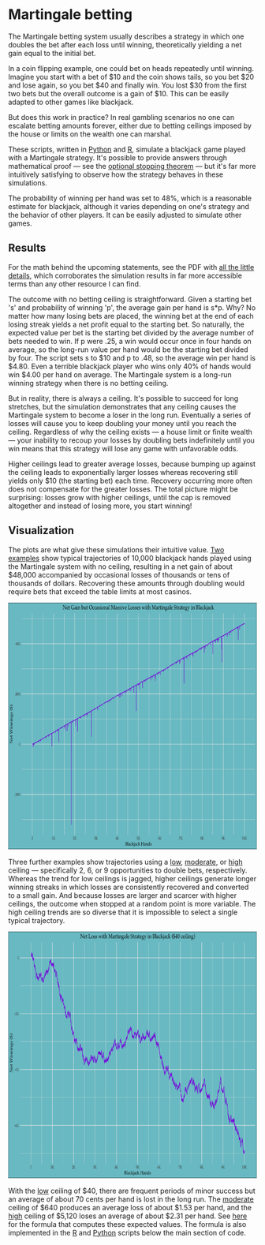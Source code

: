 # Martingale betting

The Martingale betting system usually describes a strategy in which one doubles the bet after each loss until winning, theoretically yielding a net gain equal to the initial bet.

In a coin flipping example, one could bet on heads repeatedly until winning. Imagine you start with a bet of $10 and the coin shows tails, so you bet $20 and lose again, so you bet $40 and finally win. You lost $30 from the first two bets but the overall outcome is a gain of $10. This can be easily adapted to other games like blackjack.

But does this work in practice? In real gambling scenarios no one can escalate betting amounts forever, either due to betting ceilings imposed by the house or limits on the wealth one can marshal.

These scripts, written in [Python](https://github.com/rjwthree/Martingale/blob/master/Martingale.py) and [R](https://github.com/rjwthree/Martingale/blob/master/Martingale.R), simulate a blackjack game played with a Martingale strategy. It's possible to provide answers through mathematical proof — see the [optional stopping theorem](https://math.uchicago.edu/~may/REU2019/REUPapers/Davidovsky.pdf) — but it's far more intuitively satisfying to observe how the strategy behaves in these simulations.

The probability of winning per hand was set to 48%, which is a reasonable estimate for blackjack, although it varies depending on one's strategy and the behavior of other players. It can be easily adjusted to simulate other games.

## Results

For the math behind the upcoming statements, see the PDF with [all the little details](https://github.com/rjwthree/Martingale/blob/master/little%20details.pdf), which corroborates the simulation results in far more accessible terms than any other resource I can find.

The outcome with no betting ceiling is straightforward. Given a starting bet 's' and probability of winning 'p', the average gain per hand is s*p. Why? No matter how many losing bets are placed, the winning bet at the end of each losing streak yields a net profit equal to the starting bet. So naturally, the expected value per bet is the starting bet divided by the average number of bets needed to win. If p were .25, a win would occur once in four hands on average, so the long-run value per hand would be the starting bet divided by four. The script sets s to $10 and p to .48, so the average win per hand is $4.80. Even a terrible blackjack player who wins only 40% of hands would win $4.00 per hand on average. The Martingale system is a long-run winning strategy when there is no betting ceiling.

But in reality, there is always a ceiling. It's possible to succeed for long stretches, but the simulation demonstrates that any ceiling causes the Martingale system to become a loser in the long run. Eventually a series of losses will cause you to keep doubling your money until you reach the ceiling. Regardless of why the ceiling exists — a house limit or finite wealth — your inability to recoup your losses by doubling bets indefinitely until you win means that this strategy will lose any game with unfavorable odds.

Higher ceilings lead to greater average losses, because bumping up against the ceiling leads to exponentially larger losses whereas recovering still yields only $10 (the starting bet) each time. Recovery occurring more often does not compensate for the greater losses. The total picture might be surprising: losses grow with higher ceilings, until the cap is removed altogether and instead of losing more, you start winning!

## Visualization

The plots are what give these simulations their intuitive value. [Two](https://raw.githubusercontent.com/rjwthree/Martingale/master/Martingale%20no%20ceiling%20ex%201.png) [examples](https://raw.githubusercontent.com/rjwthree/Martingale/master/Martingale%20no%20ceiling%20ex%202.png) show typical trajectories of 10,000 blackjack hands played using the Martingale system with no ceiling, resulting in a net gain of about $48,000 accompanied by occasional losses of thousands or tens of thousands of dollars. Recovering these amounts through doubling would require bets that exceed the table limits at most casinos.

<p align="center">
<img src="https://github.com/rjwthree/Martingale/blob/master/Martingale%20no%20ceiling%20ex%201.png" width="707" height="500"/>
</p>

Three further examples show trajectories using a [low](https://raw.githubusercontent.com/rjwthree/Martingale/master/Martingale%20ceiling%20ex%201%20-%20low.png), [moderate](https://raw.githubusercontent.com/rjwthree/Martingale/master/Martingale%20ceiling%20ex%202%20-%20moderate.png), or [high](https://raw.githubusercontent.com/rjwthree/Martingale/master/Martingale%20ceiling%20ex%203%20-%20high.png) ceiling — specifically 2, 6, or 9 opportunities to double bets, respectively. Whereas the trend for low ceilings is jagged, higher ceilings generate longer winning streaks in which losses are consistently recovered and converted to a small gain. And because losses are larger and scarcer with higher ceilings, the outcome when stopped at a random point is more variable. The high ceiling trends are so diverse that it is impossible to select a single typical trajectory.

<p align="center">
<img src="https://github.com/rjwthree/Martingale/blob/master/Martingale%20ceiling%20ex%201%20-%20low.png" width="707" height="500"/>
</p>

With the [low](https://raw.githubusercontent.com/rjwthree/Martingale/master/Martingale%20ceiling%20ex%201%20-%20low.png) ceiling of $40, there are frequent periods of minor success but an average of about 70 cents per hand is lost in the long run. The [moderate](https://raw.githubusercontent.com/rjwthree/Martingale/master/Martingale%20ceiling%20ex%202%20-%20moderate.png) ceiling of $640 produces an average loss of about $1.53 per hand, and the [high](https://raw.githubusercontent.com/rjwthree/Martingale/master/Martingale%20ceiling%20ex%203%20-%20high.png) ceiling of $5,120 loses an average of about $2.31 per hand. See [here](https://github.com/rjwthree/Martingale/blob/master/little%20details.pdf) for the formula that computes these expected values. The formula is also implemented in the [R](https://github.com/rjwthree/Martingale/blob/master/Martingale.R#L44) and [Python](https://github.com/rjwthree/Martingale/blob/master/Martingale.py#L47) scripts below the main section of code.
